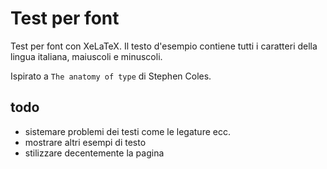 Test per font
=============

Test per font con XeLaTeX. Il testo d'esempio contiene tutti i caratteri della lingua italiana, maiuscoli e minuscoli.

Ispirato a `The anatomy of type` di Stephen Coles.

todo
--

- sistemare problemi dei testi come le legature ecc.
- mostrare altri esempi di testo
- stilizzare decentemente la pagina
